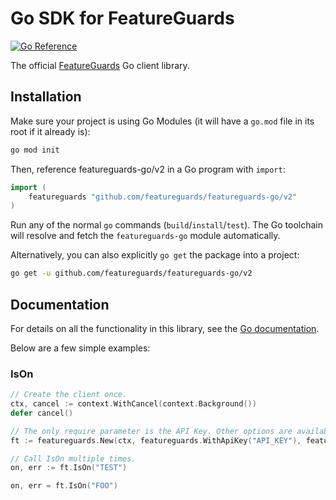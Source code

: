 # Go SDK for FeatureGuards

[![Go Reference](https://pkg.go.dev/badge/github.com/featureguards/featureguards-go/v2)](https://pkg.go.dev/github.com/featueguards/featureguards-go/v2)

The official [FeatureGuards][featureguards] Go client library.

## Installation

Make sure your project is using Go Modules (it will have a `go.mod` file in its
root if it already is):

```sh
go mod init
```

Then, reference featureguards-go/v2 in a Go program with `import`:

```go
import (
	featureguards "github.com/featureguards/featureguards-go/v2"
)
```

Run any of the normal `go` commands (`build`/`install`/`test`). The Go
toolchain will resolve and fetch the `featureguards-go` module automatically.

Alternatively, you can also explicitly `go get` the package into a project:

```bash
go get -u github.com/featureguards/featureguards-go/v2
```

## Documentation

For details on all the functionality in this library, see the [Go
documentation][goref].

Below are a few simple examples:

### IsOn

```go
// Create the client once.
ctx, cancel := context.WithCancel(context.Background())
defer cancel()

// The only require parameter is the API Key. Other options are available. See [goref].
ft := featureguards.New(ctx, featureguards.WithApiKey("API_KEY"), featureguards.WithDefaults(map[string]bool{"TEST": true}))

// Call IsOn multiple times.
on, err := ft.IsOn("TEST")

on, err = ft.IsOn("FOO")
```

[goref]: https://pkg.go.dev/github.com/featureguards/featureguards-go
[issues]: https://github.com/featureguards/featureguards-go/issues/new
[modules]: https://github.com/golang/go/wiki/Modules
[package-management]: https://code.google.com/p/go-wiki/wiki/PackageManagementTools
[pulls]: https://github.com/featureguards/featureguards-go/pulls
[featureguards]: https://featureguards.com
